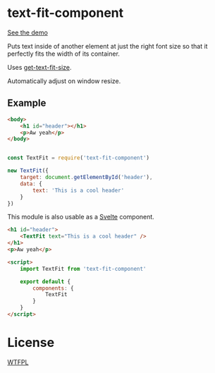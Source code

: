 # text-fit-component

[See the demo](https://tehshrike.github.io/text-fit-component)

Puts text inside of another element at just the right font size so that it perfectly fits the width of its container.

Uses [get-text-fit-size](https://github.com/TehShrike/get-text-fit-size/).

Automatically adjust on window resize.

## Example

```html
<body>
	<h1 id="header"></h1>
	<p>Aw yeah</p>
</body>
```

```js

const TextFit = require('text-fit-component')

new TextFit({
	target: document.getElementById('header'),
	data: {
		text: 'This is a cool header'
	}
})

```

This module is also usable as a [Svelte](https://svelte.technology/) component.

```html
<h1 id="header">
	<TextFit text="This is a cool header" />
</h1>
<p>Aw yeah</p>

<script>
	import TextFit from 'text-fit-component'

	export default {
		components: {
			TextFit
		}
	}
</script>
```

# License

[WTFPL](http://wtfpl2.com)
